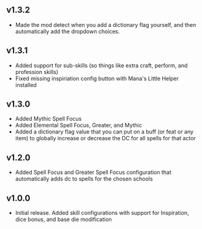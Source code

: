 
## v1.3.2
- Made the mod detect when you add a dictionary flag yourself, and then automatically add the dropdown choices.

## v1.3.1
- Added support for sub-skills (so things like extra craft, perform, and profession skills)
- Fixed missing inspiriation config button with Mana's Little Helper installed

## v1.3.0
- Added Mythic Spell Focus
- Added Elemental Spell Focus, Greater, and Mythic
- Added a dictionary flag value that you can put on a buff (or feat or any item) to globally increase or decrease the DC for all spells for that actor

## v1.2.0
- Added Spell Focus and Greater Spell Focus configuration that automatically adds dc to spells for the chosen schools

## v1.0.0
- Initial release. Added skill configurations with support for Inspiration, dice bonus, and base die modification
